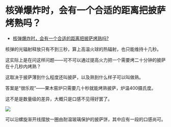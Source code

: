 # 核弹爆炸时，会有一个合适的距离把披萨烤熟吗？

- [核弹爆炸时，会有一个合适的距离把披萨烤熟吗?](https://www.zhihu.com/question/440611335/answer/1700774962)
  

核弹的光辐射释放只有不到三秒，算上高温火球的热辐射，也只能维持十几秒。

这实际上是在问这样问题——可不可以通过提高火力把一个需要烤二十分钟的披萨在十几秒内烤熟？

这取决于披萨薄到什么程度还叫披萨，以及熟到什么样子可以叫做熟。

答案是“很乐观”——果木窑炉只需要几十秒就能烤熟披萨，炉温400摄氏度。

这不是是数量级的差异，大概只是口感不见得好罢了。


![](https://pic3.zhimg.com/80/v2-c43f6a1870efdd17e1b66e697c5a4fc0_1440w.jpg?source=c8b7c179)

可以沿螺旋渐开线摆放一圈由耐温玻璃保护的披萨饼，其中应有一段的口感尚可。